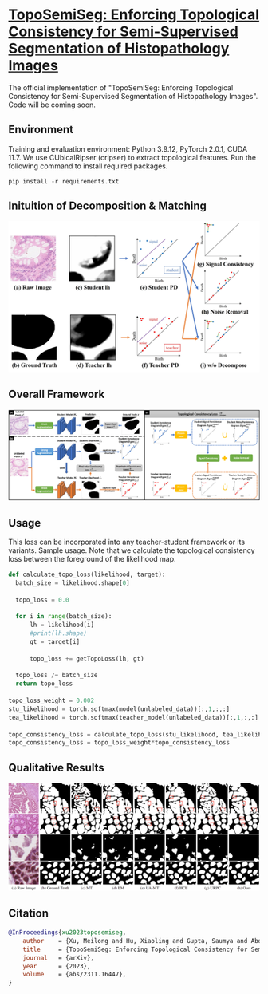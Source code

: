 # [TopoSemiSeg: Enforcing Topological Consistency for Semi-Supervised Segmentation of Histopathology Images](https://arxiv.org/abs/2311.16447)
The official implementation of "TopoSemiSeg: Enforcing Topological Consistency for Semi-Supervised Segmentation of Histopathology Images". Code will be coming soon.

## Environment
Training and evaluation environment: Python 3.9.12, PyTorch 2.0.1, CUDA 11.7.
We use CUbicalRipser (cripser) to extract topological features.
Run the following command to install required packages.
```
pip install -r requirements.txt
```

## Inituition of Decomposition & Matching
<p align="center">
  <img src="./figures/inituition.jpg" alt="drawing", width="850"/>
</p>

## Overall Framework
<p align="center">
  <img src="./figures/overall_framework.jpg" alt="drawing", width="850"/>
</p>

## Usage
This loss can be incorporated into any teacher-student framework or its variants.
Sample usage. Note that we calculate the topological consistency loss between the foreground of the likelihood map.

```python
def calculate_topo_loss(likelihood, target):
  batch_size = likelihood.shape[0]
  
  topo_loss = 0.0
  
  for i in range(batch_size):
      lh = likelihood[i]
      #print(lh.shape)
      gt = target[i]

      topo_loss += getTopoLoss(lh, gt)
  
  topo_loss /= batch_size
  return topo_loss

topo_loss_weight = 0.002
stu_likelihood = torch.softmax(model(unlabeled_data))[:,1,:,:]
tea_likelihood = torch.softmax(teacher_model(unlabeled_data))[:,1,:,:]

topo_consistency_loss = calculate_topo_loss(stu_likelihood, tea_likelihood)
topo_consistency_loss = topo_loss_weight*topo_consistency_loss
```
  

## Qualitative Results
<p align="center">
  <img src="./figures/qualitative_results.jpg" alt="drawing", width="850"/>
</p>

## Citation
```bibtex
@InProceedings{xu2023toposemiseg,
    author    = {Xu, Meilong and Hu, Xiaoling and Gupta, Saumya and Abousamra, Shahira and Chen, Chao},
    title     = {TopoSemiSeg: Enforcing Topological Consistency for Semi-Supervised Segmentation of Histopathology Images},
    journal   = {arXiv},
    year      = {2023},
    volume    = {abs/2311.16447},
}
